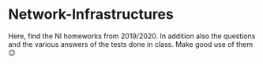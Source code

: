 # Network-Infrastructures

Here, find the NI homeworks from 2019/2020. In addition also the questions and the various answers of the tests done in class. Make good use of them :wink:
